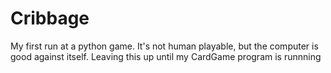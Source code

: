 # Cribbage
My first run at a python game. It's not human playable, but the computer is good against itself. Leaving this up until my CardGame program is runnning
